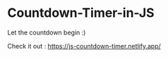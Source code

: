 # Countdown-Timer-in-JS
Let the countdown begin :)

Check it out : https://js-countdown-timer.netlify.app/
